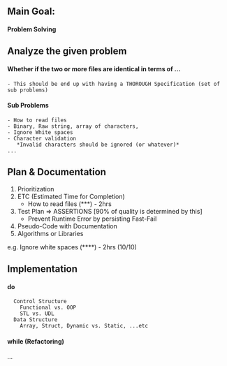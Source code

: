 ## Main Goal: 
  ####  Problem Solving

## Analyze the given problem
  ####  Whether if the two or more files are identical in terms of ...
    - This should be end up with having a THOROUGH Specification (set of sub problems)

  ####   Sub Problems
    - How to read files
    - Binary, Raw string, array of characters,
    - Ignore White spaces
    - Character validation
       *Invalid characters should be ignored (or whatever)*
    ...

## Plan & Documentation
  1. Prioritization
  2. ETC (Estimated Time for Completion)
      - How to read files (***) - 2hrs
  3. Test Plan => ASSERTIONS [90% of quality is determined by this]
      - Prevent Runtime Error by persisting Fast-Fail
  4. Pseudo-Code with Documentation
  5. Algorithms or Libraries

  e.g.
    Ignore white spaces (****) - 2hrs (10/10)

## Implementation
  ####  do
      Control Structure
        Functional vs. OOP
        STL vs. UDL
      Data Structure
        Array, Struct, Dynamic vs. Static, ...etc
  ####  while (Refactoring)
  ...
